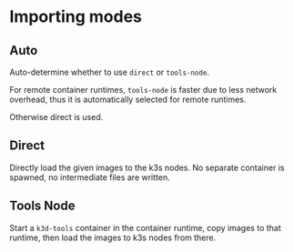 # Importing modes

## Auto

Auto-determine whether to use `direct` or `tools-node`.

For remote container runtimes, `tools-node` is faster due to less network overhead, thus it is automatically selected for remote runtimes.

Otherwise direct is used.

## Direct

Directly load the given images to the k3s nodes. No separate container is spawned, no intermediate files are written.

## Tools Node

Start a `k3d-tools` container in the container runtime, copy images to that runtime, then load the images to k3s nodes from there.

